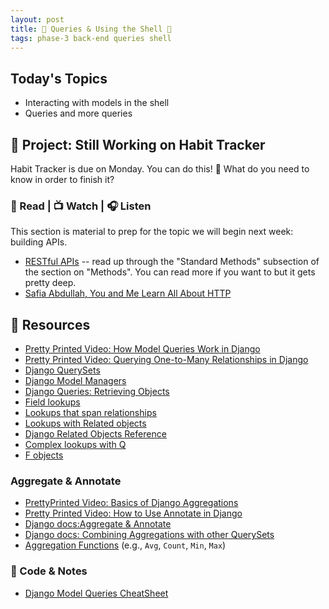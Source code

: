 ```yaml
---
layout: post
title: 🐝 Queries & Using the Shell 🐝
tags: phase-3 back-end queries shell
---
```


## Today's Topics

- Interacting with models in the shell
- Queries and more queries

## 🎯 Project: Still Working on Habit Tracker

Habit Tracker is due on Monday. You can do this! 💪 What do you need to know in order to finish it?

### 📖 Read | 📺 Watch | 🎧 Listen

This section is material to prep for the topic we will begin next week: building APIs.

- [RESTful APIs](https://restful-api-design.readthedocs.io/en/latest/intro.html) -- read up through the "Standard Methods" subsection of the section on "Methods". You can read more if you want to but it gets pretty deep.
- [Safia Abdullah, You and Me Learn All About HTTP](https://dev.to/captainsafia/you-and-me-learn-all-about-http-with-safia-abdalla-3nd0)

## 🔖 Resources

- [Pretty Printed Video: How Model Queries Work in Django](https://youtu.be/WimXjp0ryOo)
- [Pretty Printed Video: Querying One-to-Many Relationships in Django](https://youtu.be/iwNBwG8RBok )
- [Django QuerySets](https://docs.djangoproject.com/en/3.2/topics/db/queries/#retrieving-objects)
- [Django Model Managers](https://docs.djangoproject.com/en/3.2/topics/db/managers)
- [Django Queries: Retrieving Objects](https://docs.djangoproject.com/en/3.2/topics/db/queries/#retrieving-objects)
- [Field lookups](https://docs.djangoproject.com/en/3.2/topics/db/queries/#field-lookups)
- [Lookups that span relationships](https://docs.djangoproject.com/en/3.2/topics/db/queries/#lookups-that-span-relationships)
- [Lookups with Related objects](https://docs.djangoproject.com/en/3.2/topics/db/queries/#related-objects)
- [Django Related Objects Reference](https://docs.djangoproject.com/en/3.2/ref/models/relations/#related-objects-reference)
- [Complex lookups with Q](https://docs.djangoproject.com/en/3.2/topics/db/queries/#complex-lookups-with-q-objects)
- [F objects](https://docs.djangoproject.com/en/3.2/ref/models/expressions/#django.db.models.F)

### Aggregate & Annotate

- [PrettyPrinted Video: Basics of Django Aggregations](https://youtu.be/2MFAV-arSuI)
- [Pretty Printed Video: How to Use Annotate in Django](https://youtu.be/KbwmdKl-QbI)
- [Django docs:Aggregate & Annotate](https://docs.djangoproject.com/en/3.2/topics/db/aggregation/)
- [Django docs: Combining Aggregations with other QuerySets](https://docs.djangoproject.com/en/3.2/topics/db/aggregation/#s-aggregations-and-other-queryset-clauses)
- [Aggregation Functions](https://docs.djangoproject.com/en/3.2/ref/models/querysets/#aggregation-functions) (e.g., `Avg`, `Count`, `Min`, `Max`)

### 🦉 Code & Notes

- [Django Model Queries CheatSheet](https://github.com/Momentum-Team-8/notes/blob/main/django-queries.md)
